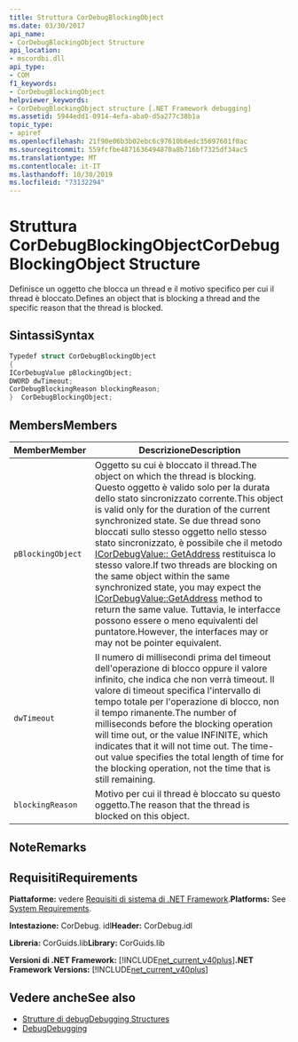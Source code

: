 ```yaml
---
title: Struttura CorDebugBlockingObject
ms.date: 03/30/2017
api_name:
- CorDebugBlockingObject Structure
api_location:
- mscordbi.dll
api_type:
- COM
f1_keywords:
- CorDebugBlockingObject
helpviewer_keywords:
- CorDebugBlockingObject structure [.NET Framework debugging]
ms.assetid: 5944edd1-0914-4efa-aba0-d5a277c38b1a
topic_type:
- apiref
ms.openlocfilehash: 21f90e06b3b02ebc6c97610b6edc35697601f0ac
ms.sourcegitcommit: 559fcfbe4871636494870a8b716bf7325df34ac5
ms.translationtype: MT
ms.contentlocale: it-IT
ms.lasthandoff: 10/30/2019
ms.locfileid: "73132294"
---
```

# <a name="cordebugblockingobject-structure"></a><span data-ttu-id="aa9a6-102">Struttura CorDebugBlockingObject</span><span class="sxs-lookup"><span data-stu-id="aa9a6-102">CorDebugBlockingObject Structure</span></span>
<span data-ttu-id="aa9a6-103">Definisce un oggetto che blocca un thread e il motivo specifico per cui il thread è bloccato.</span><span class="sxs-lookup"><span data-stu-id="aa9a6-103">Defines an object that is blocking a thread and the specific reason that the thread is blocked.</span></span>  
  
## <a name="syntax"></a><span data-ttu-id="aa9a6-104">Sintassi</span><span class="sxs-lookup"><span data-stu-id="aa9a6-104">Syntax</span></span>  
  
```cpp  
Typedef struct CorDebugBlockingObject  
{  
ICorDebugValue pBlockingObject;  
DWORD dwTimeout;  
CorDebugBlockingReason blockingReason;  
}  CorDebugBlockingObject;  
```  
  
## <a name="members"></a><span data-ttu-id="aa9a6-105">Members</span><span class="sxs-lookup"><span data-stu-id="aa9a6-105">Members</span></span>  
  
|<span data-ttu-id="aa9a6-106">Member</span><span class="sxs-lookup"><span data-stu-id="aa9a6-106">Member</span></span>|<span data-ttu-id="aa9a6-107">Descrizione</span><span class="sxs-lookup"><span data-stu-id="aa9a6-107">Description</span></span>|  
|------------|-----------------|  
|`pBlockingObject`|<span data-ttu-id="aa9a6-108">Oggetto su cui è bloccato il thread.</span><span class="sxs-lookup"><span data-stu-id="aa9a6-108">The object on which the thread is blocking.</span></span> <span data-ttu-id="aa9a6-109">Questo oggetto è valido solo per la durata dello stato sincronizzato corrente.</span><span class="sxs-lookup"><span data-stu-id="aa9a6-109">This object is valid only for the duration of the current synchronized state.</span></span> <span data-ttu-id="aa9a6-110">Se due thread sono bloccati sullo stesso oggetto nello stesso stato sincronizzato, è possibile che il metodo [ICorDebugValue:: GetAddress](icordebugvalue-getaddress-method.md) restituisca lo stesso valore.</span><span class="sxs-lookup"><span data-stu-id="aa9a6-110">If two threads are blocking on the same object within the same synchronized state, you may expect the [ICorDebugValue::GetAddress](icordebugvalue-getaddress-method.md) method to return the same value.</span></span> <span data-ttu-id="aa9a6-111">Tuttavia, le interfacce possono essere o meno equivalenti del puntatore.</span><span class="sxs-lookup"><span data-stu-id="aa9a6-111">However, the interfaces may or may not be pointer equivalent.</span></span>|  
|`dwTimeout`|<span data-ttu-id="aa9a6-112">Il numero di millisecondi prima del timeout dell'operazione di blocco oppure il valore infinito, che indica che non verrà timeout. Il valore di timeout specifica l'intervallo di tempo totale per l'operazione di blocco, non il tempo rimanente.</span><span class="sxs-lookup"><span data-stu-id="aa9a6-112">The number of milliseconds before the blocking operation will time out, or the value INFINITE, which indicates that it will not time out. The time-out value specifies the total length of time for the blocking operation, not the time that is still remaining.</span></span>|  
|`blockingReason`|<span data-ttu-id="aa9a6-113">Motivo per cui il thread è bloccato su questo oggetto.</span><span class="sxs-lookup"><span data-stu-id="aa9a6-113">The reason that the thread is blocked on this object.</span></span>|  
  
## <a name="remarks"></a><span data-ttu-id="aa9a6-114">Note</span><span class="sxs-lookup"><span data-stu-id="aa9a6-114">Remarks</span></span>  
  
## <a name="requirements"></a><span data-ttu-id="aa9a6-115">Requisiti</span><span class="sxs-lookup"><span data-stu-id="aa9a6-115">Requirements</span></span>  
 <span data-ttu-id="aa9a6-116">**Piattaforme:** vedere [Requisiti di sistema di .NET Framework](../../get-started/system-requirements.md).</span><span class="sxs-lookup"><span data-stu-id="aa9a6-116">**Platforms:** See [System Requirements](../../get-started/system-requirements.md).</span></span>  
  
 <span data-ttu-id="aa9a6-117">**Intestazione:** CorDebug. idl</span><span class="sxs-lookup"><span data-stu-id="aa9a6-117">**Header:** CorDebug.idl</span></span>  
  
 <span data-ttu-id="aa9a6-118">**Libreria:** CorGuids.lib</span><span class="sxs-lookup"><span data-stu-id="aa9a6-118">**Library:** CorGuids.lib</span></span>  
  
 <span data-ttu-id="aa9a6-119">**Versioni di .NET Framework:** [!INCLUDE[net_current_v40plus](../../../../includes/net-current-v40plus-md.md)]</span><span class="sxs-lookup"><span data-stu-id="aa9a6-119">**.NET Framework Versions:** [!INCLUDE[net_current_v40plus](../../../../includes/net-current-v40plus-md.md)]</span></span>  
  
## <a name="see-also"></a><span data-ttu-id="aa9a6-120">Vedere anche</span><span class="sxs-lookup"><span data-stu-id="aa9a6-120">See also</span></span>

- [<span data-ttu-id="aa9a6-121">Strutture di debug</span><span class="sxs-lookup"><span data-stu-id="aa9a6-121">Debugging Structures</span></span>](debugging-structures.md)
- [<span data-ttu-id="aa9a6-122">Debug</span><span class="sxs-lookup"><span data-stu-id="aa9a6-122">Debugging</span></span>](index.md)
